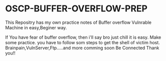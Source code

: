 # OSCP-BUFFER-OVERFLOW-PREP
This Repositry has my own practice notes of Buffer overflow Vulnrable Machine in easy,Beginer way.

If You have fear of buffer overflow, then i'll say bro just chill it is easy. Make some practice.
you have to follow som steps to get the shell of victim host.
Brainpain,VulnServer,Ftp.....and more comming soon
Be Connected Thank you!!



